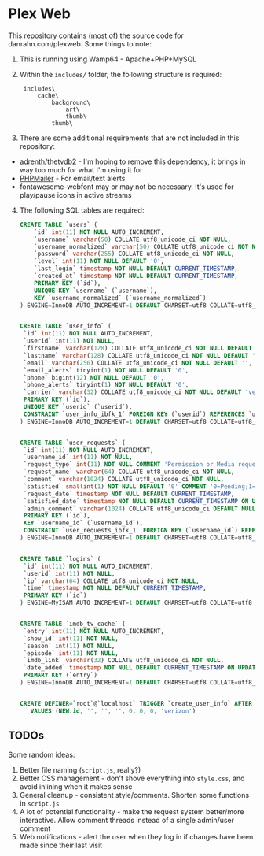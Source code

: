 # Plex Web

This repository contains (most of) the source code for danrahn.com/plexweb. Some things to note:

1. This is running using Wamp64 - Apache+PHP+MySQL
2. Within the `includes/` folder, the following structure is required:

        includes\
            cache\
                background\
                    art\
                    thumb\
                thumb\
3. There are some additional requirements that are not included in this repository:
  * [adrenth/thetvdb2](https://github.com/adrenth/thetvdb2) - I'm hoping to remove this dependency, it brings in way too much for what I'm using it for
  * [PHPMailer](https://github.com/PHPMailer/PHPMailer) - For email/text alerts
  * fontawesome-webfont may or may not be necessary. It's used for play/pause icons in active streams
4. The following SQL tables are required:

	```SQL
	CREATE TABLE `users` (
		`id` int(11) NOT NULL AUTO_INCREMENT,
		`username` varchar(50) COLLATE utf8_unicode_ci NOT NULL,
		`username_normalized` varchar(50) COLLATE utf8_unicode_ci NOT NULL,
		`password` varchar(255) COLLATE utf8_unicode_ci NOT NULL,
		`level` int(11) NOT NULL DEFAULT '0',
		`last_login` timestamp NOT NULL DEFAULT CURRENT_TIMESTAMP,
		`created_at` timestamp NOT NULL DEFAULT CURRENT_TIMESTAMP,
		PRIMARY KEY (`id`),
		UNIQUE KEY `username` (`username`),
		KEY `username_normalized` (`username_normalized`)
	) ENGINE=InnoDB AUTO_INCREMENT=1 DEFAULT CHARSET=utf8 COLLATE=utf8_unicode_ci


	CREATE TABLE `user_info` (
	 `id` int(11) NOT NULL AUTO_INCREMENT,
	 `userid` int(11) NOT NULL,
	 `firstname` varchar(128) COLLATE utf8_unicode_ci NOT NULL DEFAULT '',
	 `lastname` varchar(128) COLLATE utf8_unicode_ci NOT NULL DEFAULT '',
	 `email` varchar(256) COLLATE utf8_unicode_ci NOT NULL DEFAULT '',
	 `email_alerts` tinyint(1) NOT NULL DEFAULT '0',
	 `phone` bigint(12) NOT NULL DEFAULT '0',
	 `phone_alerts` tinyint(1) NOT NULL DEFAULT '0',
	 `carrier` varchar(32) COLLATE utf8_unicode_ci NOT NULL DEFAULT 'verizon',
	 PRIMARY KEY (`id`),
	 UNIQUE KEY `userid` (`userid`),
	 CONSTRAINT `user_info_ibfk_1` FOREIGN KEY (`userid`) REFERENCES `users` (`id`) ON DELETE CASCADE ON UPDATE CASCADE
	) ENGINE=InnoDB AUTO_INCREMENT=1 DEFAULT CHARSET=utf8 COLLATE=utf8_unicode_ci


	CREATE TABLE `user_requests` (
	 `id` int(11) NOT NULL AUTO_INCREMENT,
	 `username_id` int(11) NOT NULL,
	 `request_type` int(11) NOT NULL COMMENT 'Permission or Media request',
	 `request_name` varchar(64) COLLATE utf8_unicode_ci NOT NULL,
	 `comment` varchar(1024) COLLATE utf8_unicode_ci NOT NULL,
	 `satisfied` smallint(1) NOT NULL DEFAULT '0' COMMENT '0=Pending;1=Approved;2=Denied',
	 `request_date` timestamp NOT NULL DEFAULT CURRENT_TIMESTAMP,
	 `satisfied_date` timestamp NOT NULL DEFAULT CURRENT_TIMESTAMP ON UPDATE CURRENT_TIMESTAMP,
	 `admin_comment` varchar(1024) COLLATE utf8_unicode_ci DEFAULT NULL,
	 PRIMARY KEY (`id`),
	 KEY `username_id` (`username_id`),
	 CONSTRAINT `user_requests_ibfk_1` FOREIGN KEY (`username_id`) REFERENCES `users` (`id`) ON DELETE CASCADE ON UPDATE CASCADE
	) ENGINE=InnoDB AUTO_INCREMENT=1 DEFAULT CHARSET=utf8 COLLATE=utf8_unicode_ci


	CREATE TABLE `logins` (
	 `id` int(11) NOT NULL AUTO_INCREMENT,
	 `userid` int(11) NOT NULL,
	 `ip` varchar(64) COLLATE utf8_unicode_ci NOT NULL,
	 `time` timestamp NOT NULL DEFAULT CURRENT_TIMESTAMP,
	 PRIMARY KEY (`id`)
	) ENGINE=MyISAM AUTO_INCREMENT=1 DEFAULT CHARSET=utf8 COLLATE=utf8_unicode_ci


	CREATE TABLE `imdb_tv_cache` (
	 `entry` int(11) NOT NULL AUTO_INCREMENT,
	 `show_id` int(11) NOT NULL,
	 `season` int(11) NOT NULL,
	 `episode` int(11) NOT NULL,
	 `imdb_link` varchar(32) COLLATE utf8_unicode_ci NOT NULL,
	 `date_added` timestamp NOT NULL DEFAULT CURRENT_TIMESTAMP ON UPDATE CURRENT_TIMESTAMP,
	 PRIMARY KEY (`entry`)
	) ENGINE=InnoDB AUTO_INCREMENT=1 DEFAULT CHARSET=utf8 COLLATE=utf8_unicode_ci


	CREATE DEFINER=`root`@`localhost` TRIGGER `create_user_info` AFTER INSERT ON `users` FOR EACH ROW INSERT INTO user_info (userid, firstname, lastname, email, email_alerts, phone, phone_alerts, carrier)
	   VALUES (NEW.id, '', '', '', 0, 0, 0, 'verizon')
	```

## TODOs

Some random ideas:
1. Better file naming (`script.js`, really?)
2. Better CSS management - don't shove everything into `style.css`, and avoid inlining when it makes sense
3. General cleanup - consistent style/comments. Shorten some functions in `script.js`
4. A lot of potential functionality - make the request system better/more interactive. Allow comment threads instead of a single admin/user comment
5. Web notifications - alert the user when they log in if changes have been made since their last visit